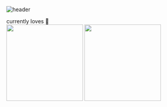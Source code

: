 <!-- [![Hits](https://hits.seeyoufarm.com/api/count/incr/badge.svg?url=https%3A%2F%2Fgithub.com%2FYaerhee%2Fyaerhee&count_bg=%23C3A2D5&title_bg=%23945D9C&icon=&icon_color=%23E7E7E7&title=Yaerhee%27s+visitors&edge_flat=false)](https://hits.seeyoufarm.com) -->
<!-- [![solved.ac 프로필](http://mazassumnida.wtf/api/mini/generate_badge?boj=yaerhee)](https://solved.ac/yaerhee) -->
![header](https://capsule-render.vercel.app/api?type=waving&color=gradient&section=header&height=270&section=header&text=Yaerhee%20Lee&fontSize=90&fontAlignY=45&desc=an%20enthusiastic%20newbie%20developer&descSize=20&animation=fadeIn)

currently loves :sparkling_heart:   
[<img src="https://i1.sndcdn.com/artworks-8ml6I4GJKyZf-0-t500x500.jpg" width="200" height="200" />](https://youtu.be/3DTR0aGf92I)
[<img src="https://geo-media.beatport.com/image_size/1400x1400/f7e4ac2b-a33f-4ba0-b55b-e9b1afbf67b1.jpg" width="200" height="200" />](https://youtu.be/eBaQJQOz7hY)  

